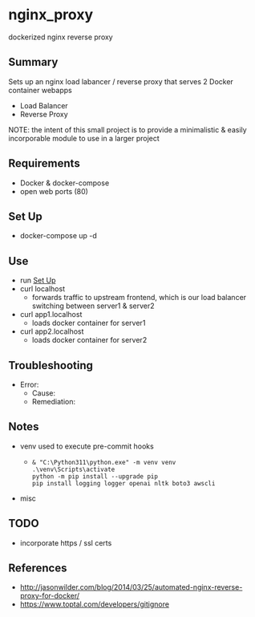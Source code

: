 # nginx_proxy
dockerized nginx reverse proxy

## Summary
Sets up an nginx load labancer / reverse proxy that serves 2 Docker container webapps
- Load Balancer
- Reverse Proxy

NOTE: the intent of this small project is to provide a minimalistic & easily incorporable module to use in a larger project

## Requirements
- Docker & docker-compose
- open web ports (80)

## Set Up
- docker-compose up -d

## Use
- run [Set Up](#set-up)
- curl localhost
	- forwards traffic to upstream frontend, which is our load balancer switching between server1 & server2
- curl app1.localhost
  - loads docker container for server1
- curl app2.localhost
  - loads docker container for server2

## Troubleshooting
- Error:
  - Cause:
  - Remediation:

## Notes
- venv used to execute pre-commit hooks
  - ```shell
    & "C:\Python311\python.exe" -m venv venv
    .\venv\Scripts\activate
    python -m pip install --upgrade pip
    pip install logging logger openai nltk boto3 awscli
    ```
- misc

## TODO
- incorporate https / ssl certs

## References
- http://jasonwilder.com/blog/2014/03/25/automated-nginx-reverse-proxy-for-docker/
- https://www.toptal.com/developers/gitignore
